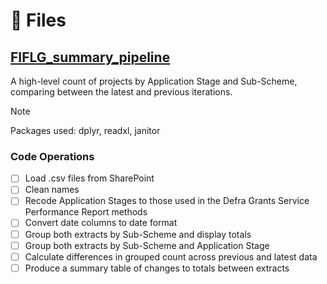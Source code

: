 # :floppy_disk: Files

## [FIFLG_summary_pipeline](https://github.com/jbutler1993/FIFLG_Pipelines/blob/main/FIFLG_summary_pipeline.R)
A high-level count of projects by Application Stage and Sub-Scheme, comparing between the latest and previous iterations.

> [!NOTE]
> Packages used: dplyr, readxl, janitor

### Code Operations
- [ ] Load .csv files from SharePoint
- [ ] Clean names
- [ ] Recode Application Stages to those used in the Defra Grants Service Performance Report methods
- [ ] Convert date columns to date format
- [ ] Group both extracts by Sub-Scheme and display totals
- [ ] Group both extracts by Sub-Scheme and Application Stage
- [ ] Calculate differences in grouped count across previous and latest data
- [ ] Produce a summary table of changes to totals between extracts
